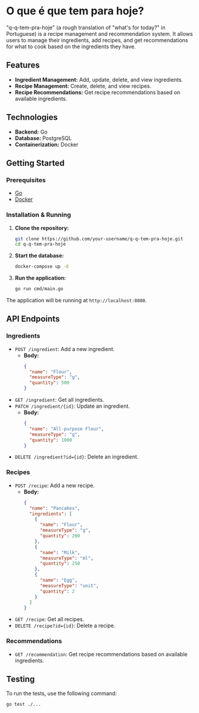 # O que é que tem para hoje?

"q-q-tem-pra-hoje" (a rough translation of "what's for today?" in Portuguese) is a recipe management and recommendation system. It allows users to manage their ingredients, add recipes, and get recommendations for what to cook based on the ingredients they have.

## Features

*   **Ingredient Management:** Add, update, delete, and view ingredients.
*   **Recipe Management:** Create, delete, and view recipes.
*   **Recipe Recommendations:** Get recipe recommendations based on available ingredients.

## Technologies

*   **Backend:** Go
*   **Database:** PostgreSQL
*   **Containerization:** Docker

## Getting Started

### Prerequisites

*   [Go](https://golang.org/doc/install)
*   [Docker](https://docs.docker.com/get-docker/)

### Installation & Running

1.  **Clone the repository:**
    ```bash
    git clone https://github.com/your-username/q-q-tem-pra-hoje.git
    cd q-q-tem-pra-hoje
    ```

2.  **Start the database:**
    ```bash
    docker-compose up -d
    ```

3.  **Run the application:**
    ```bash
    go run cmd/main.go
    ```

The application will be running at `http://localhost:8080`.

## API Endpoints

### Ingredients

*   `POST /ingredient`: Add a new ingredient.
    *   **Body:**
        ```json
        {
          "name": "Flour",
          "measureType": "g",
          "quantity": 500
        }
        ```
*   `GET /ingredient`: Get all ingredients.
*   `PATCH /ingredient/{id}`: Update an ingredient.
    *   **Body:**
        ```json
        {
          "name": "All-purpose Flour",
          "measureType": "g",
          "quantity": 1000
        }
        ```
*   `DELETE /ingredient?id={id}`: Delete an ingredient.

### Recipes

*   `POST /recipe`: Add a new recipe.
    *   **Body:**
        ```json
        {
          "name": "Pancakes",
          "ingredients": [
            {
              "name": "Flour",
              "measureType": "g",
              "quantity": 200
            },
            {
              "name": "Milk",
              "measureType": "ml",
              "quantity": 250
            },
            {
              "name": "Egg",
              "measureType": "unit",
              "quantity": 2
            }
          ]
        }
        ```
*   `GET /recipe`: Get all recipes.
*   `DELETE /recipe?id={id}`: Delete a recipe.

### Recommendations

*   `GET /recommendation`: Get recipe recommendations based on available ingredients.

## Testing

To run the tests, use the following command:

```bash
go test ./...
```
